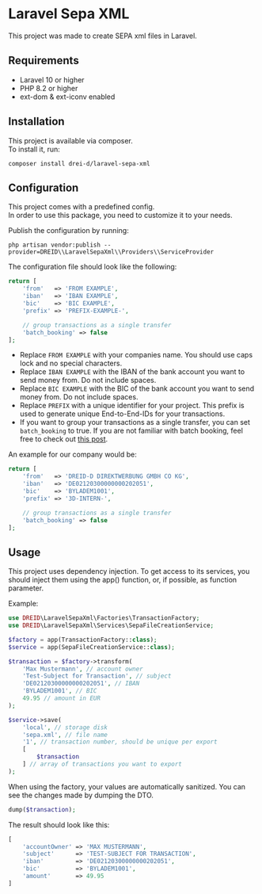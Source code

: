 # Laravel Sepa XML

This project was made to create SEPA xml files in Laravel.

## Requirements

- Laravel 10 or higher
- PHP 8.2 or higher
- ext-dom & ext-iconv enabled

## Installation

This project is available via composer.
<br>To install it, run:

```shell
composer install drei-d/laravel-sepa-xml
```

## Configuration

This project comes with a predefined config.
<br>In order to use this package, you need to customize it to your needs.

Publish the configuration by running:

```shell
php artisan vendor:publish --provider=DREID\\LaravelSepaXml\\Providers\\ServiceProvider
```

The configuration file should look like the following:

```php
return [
    'from'   => 'FROM EXAMPLE',
    'iban'   => 'IBAN EXAMPLE',
    'bic'    => 'BIC EXAMPLE',
    'prefix' => 'PREFIX-EXAMPLE-',

    // group transactions as a single transfer
    'batch_booking' => false
];
```

- Replace `FROM EXAMPLE` with your companies name. You should use caps lock and no special characters.
- Replace `IBAN EXAMPLE` with the IBAN of the bank account you want to send money from. Do not include spaces.
- Replace `BIC EXAMPLE` with the BIC of the bank account you want to send money from. Do not include spaces.
- Replace `PREFIX` with a unique identifier for your project. This prefix is used to generate unique End-to-End-IDs for your transactions.
- If you want to group your transactions as a single transfer, you can set `batch_booking` to true. If you are not familiar with batch booking, feel free to check out [this post](https://www.sepaforcorporates.com/sepa-payments/why-sepa-batch-booking-is-important/).

An example for our company would be:
```php
return [
    'from'   => 'DREID-D DIREKTWERBUNG GMBH CO KG',
    'iban'   => 'DE02120300000000202051',
    'bic'    => 'BYLADEM1001',
    'prefix' => '3D-INTERN-',

    // group transactions as a single transfer
    'batch_booking' => false
];
```

## Usage

This project uses dependency injection. To get access to its services, you should inject them using the app() function, or, if possible, as function parameter.

Example:

```php
use DREID\LaravelSepaXml\Factories\TransactionFactory;
use DREID\LaravelSepaXml\Services\SepaFileCreationService;

$factory = app(TransactionFactory::class);
$service = app(SepaFileCreationService::class);

$transaction = $factory->transform(
    'Max Mustermann', // account owner
    'Test-Subject for Transaction', // subject
    'DE02120300000000202051', // IBAN
    'BYLADEM1001', // BIC
    49.95 // amount in EUR
);

$service->save(
    'local', // storage disk
    'sepa.xml', // file name
    '1', // transaction number, should be unique per export
    [
        $transaction
    ] // array of transactions you want to export
);
```

When using the factory, your values are automatically sanitized. You can see the changes made by dumping the DTO.

```php
dump($transaction);
```

The result should look like this:

```php
[
    'accountOwner' => 'MAX MUSTERMANN',
    'subject'      => 'TEST-SUBJECT FOR TRANSACTION',
    'iban'         => 'DE02120300000000202051',
    'bic'          => 'BYLADEM1001',
    'amount'       => 49.95
]
```
